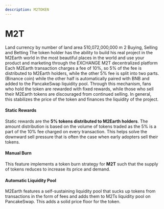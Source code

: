 ```yaml
---
description: M2TOKEN
---
```


# M2T

Land currency by number of land area 510,072,000,000 m 2 Buying, Selling and Betting The token holder has the ability to build his real project in the M2Earth world in the most beautiful places in the world and use your product and marketing through the EXCHANGE M2T decentralized platform Each M2Earth transaction charges a fee of 10%, so 5% of the fee is distributed to M2Earth holders, while the other 5% fee is split into two parts. (Binance coin) while the other half is automatically paired with BNB and added to the PancakeSwap liquidity pool. Through this mechanism, fans who hold the token are rewarded with fixed rewards, while those who sell their M2Earth tokens are discouraged from continued selling. In general, this stabilizes the price of the token and finances the liquidity of the project.

#### Static Rewards  <a href="#static-rewards" id="static-rewards"></a>

Static rewards are the **5% tokens distributed to M2Earth holders**. The amount distribution is based on the volume of tokens traded as the 5% is a part of the 10% fee charged on every transaction. This helps solve the downward sell pressure that is often the case when early adopters sell their tokens.

#### Manual Burn <a href="#manual-burn" id="manual-burn"></a>

This feature implements a token burn strategy for **M2T** such that the supply of tokens reduces to increase its price and demand.&#x20;

#### Automatic Liquidity Pool <a href="#automatic-liquidity-pool" id="automatic-liquidity-pool"></a>

M2Earth features a self-sustaining liquidity pool that sucks up tokens from transactions in the form of fees and adds them to M2Ts liquidity pool on PancakeSwap. This adds a solid price floor for the token.



